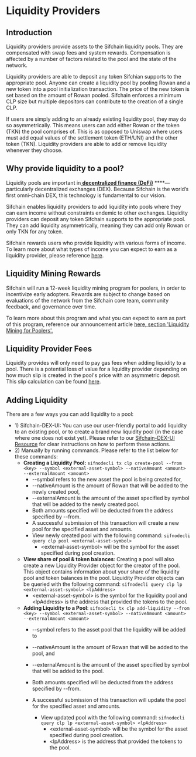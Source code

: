 # Liquidity Providers

## Introduction

Liquidity providers provide assets to the Sifchain liquidity pools. They are compensated with swap fees and system rewards. Compensation is affected by a number of factors related to the pool and the state of the network.

Liquidity providers are able to deposit any token Sifchian supports to the appropriate pool. Anyone can create a liquidity pool by pooling Rowan and a new token into a pool initialization transaction. The price of the new token is set based on the amount of Rowan pooled. Sifchain enforces a minimum CLP size but multiple depositors can contribute to the creation of a single CLP.

If users are simply adding to an already existing liquidity pool, they may do so asymmetrically. This means users can add either Rowan or the token \(TKN\) the pool comprises of. This is as opposed to Uniswap where users must add equal values of the settlement token \(ETH/UNI\) and the other token \(TKN\).  Liquidity providers are able to add or remove liquidity whenever they choose. 

## Why provide liquidity to a pool?

Liquidity pools are important in[ **decentralized finance \(DeFi\)**](https://www.coindesk.com/what-is-defi) ****— particularly decentralized exchanges \(DEX\). Because Sifchain is the world’s first omni-chain DEX, this technology is fundamental to our vision. 

Sifchain enables liquidity providers to add liquidity into pools where they can earn income without constraints endemic to other exchanges. Liquidity providers can deposit any token Sifchain supports to the appropriate pool. They can add liquidity asymmetrically, meaning they can add only Rowan or only TKN for any token.

Sifchain rewards users who provide liquidity with various forms of income. To learn more about what types of income you can expect to earn as a liquidity provider, please reference [here](https://docs.sifchain.finance/core-concepts/liquidity-pool).

## Liquidity Mining Rewards

Sifchain will run a 12-week liquidity mining program for poolers, in order to incentivize early adopters. Rewards are subject to change based on evaluations of the network from the Sifchain core team, community feedback, and governance over time.

To learn more about this program and what you can expect to earn as part of this program, reference our announcement article [here, section 'Liquidity Mining for Poolers'.](https://medium.com/sifchain-finance/uses-for-rowan-the-polyvalent-token-for-omni-chain-decentralized-exchange-dex-3207e7f70f02)

## Liquidity Provider Fees

Liquidity provides will only need to pay gas fees when adding liquidity to a pool. There is a potential loss of value for a liquidity provider depending on how much slip is created in the pool's price with an asymmetric deposit. This slip calculation can be found [here](https://github.com/Sifchain/sifnode/blob/develop/docs/clp/clp-adr.md). 

## Adding Liquidity

There are a few ways you can add liquidity to a pool:

* 1\) Sifchain-DEX-UI: You can use our user-friendly portal to add liquidity to an existing pool, or to create a brand new liquidity pool \(in the case where one does not exist yet\). Please refer to our [Sifchain-DEX-UI Resource](https://docs.sifchain.finance/resources/sifchain-dex-ui) for clear instructions on how to perform these actions.
* 2\) Manually by running commands. Please refer to the list below for these commands:
  * **Creating a Liquidity Pool:** `sifnodecli tx clp create-pool --from <key> --symbol <external-asset-symbol> --nativeAmount <amount> --externalAmount <amount>`
    * --symbol refers to the new asset the pool is being created for, 
    * --nativeAmount is the amount of Rowan that will be added to the newly created pool, 
    * --externalAmount is the amount of the asset specified by symbol that will be added to the newly created pool. 
    * Both amounts specified will be deducted from the address specified by --from. 
    * A successful submission of this transaction will create a new pool for the specified asset and amounts.
    * View newly created pool with the following command: `sifnodecli query clp pool <external-asset-symbol>` 
      * &lt;external-asset-symbol&gt; will be the symbol for the asset specified during pool creation.
  * **View share of pool & token balances**: Creating a pool will also create a new Liquidity Provider object for the creator of the pool. This object contains information about your share of the liquidity pool and token balances in the pool. Liquidity Provider objects can be queried with the following command: `sifnodecli query clp lp <external-asset-symbol> <lpAddress>`
    * &lt;external-asset-symbol&gt; is the symbol for the liquidity pool and &lt;lpAddress&gt; is the address that provided the tokens to the pool.
  * **Adding Liquidity to a Pool**: `sifnodecli tx clp add-liquidity --from <key> --symbol <external-asset-symbol> --nativeAmount <amount> --externalAmount <amount>`
    * --symbol refers to the asset pool that the liquidity will be added to
    * --nativeAmount is the amount of Rowan that will be added to the pool, and 
    * --externalAmount is the amount of the asset specified by symbol that will be added to the pool. 
    * Both amounts specified will be deducted from the address specified by --from. 
    * A successful submission of this transaction will update the pool for the specified asset and amounts.

      * View updated pool with the following command: `sifnodecli query clp lp <external-asset-symbol> <lpAddress>`
        * &lt;external-asset-symbol&gt; will be the symbol for the asset specified during pool creation.
        * &lt;lpAddress&gt; is the address that provided the tokens to the pool.  

  
  
  

